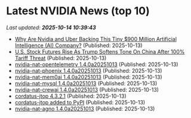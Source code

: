 # Latest NVIDIA News (top 10)
_Last updated: **2025-10-14 10:39:43**_

- [Why Are Nvidia and Uber Backing This Tiny $900 Million Artificial Intelligence (AI) Company?](https://biztoc.com/x/857f2e7a8b5bf213) (Published: 2025-10-13)
- [U.S. Stock Futures Rise As Trump Softens Tone On China After 100% Tariff Threat](https://www.forbes.com/sites/siladityaray/2025/10/13/us-stock-futures-rise-as-trump-softens-tone-on-china-after-100-tariff-threat/) (Published: 2025-10-13)
- [nvidia-nat-opentelemetry 1.4.0a20251013](https://pypi.org/project/nvidia-nat-opentelemetry/1.4.0a20251013/) (Published: 2025-10-13)
- [nvidia-nat-phoenix 1.4.0a20251013](https://pypi.org/project/nvidia-nat-phoenix/1.4.0a20251013/) (Published: 2025-10-13)
- [nvidia-nat-mem0ai 1.4.0a20251013](https://pypi.org/project/nvidia-nat-mem0ai/1.4.0a20251013/) (Published: 2025-10-13)
- [nvidia-nat-mysql 1.4.0a20251013](https://pypi.org/project/nvidia-nat-mysql/1.4.0a20251013/) (Published: 2025-10-13)
- [nvidia-nat-crewai 1.4.0a20251013](https://pypi.org/project/nvidia-nat-crewai/1.4.0a20251013/) (Published: 2025-10-13)
- [cordatus-jtop 4.3.2.1](https://pypi.org/project/cordatus-jtop/4.3.2.1/) (Published: 2025-10-13)
- [cordatus-jtop added to PyPI](https://pypi.org/project/cordatus-jtop/) (Published: 2025-10-13)
- [nvidia-nat-agno 1.4.0a20251013](https://pypi.org/project/nvidia-nat-agno/1.4.0a20251013/) (Published: 2025-10-13)
